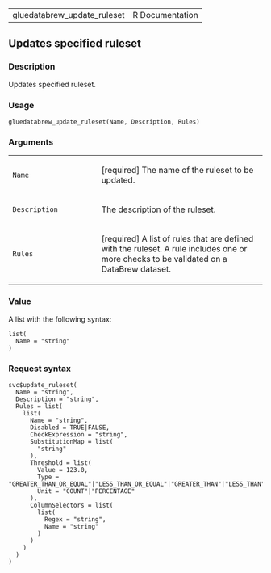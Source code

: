 <table style="width: 100%;">
<tbody>
<tr class="odd">
<td>gluedatabrew_update_ruleset</td>
<td style="text-align: right;">R Documentation</td>
</tr>
</tbody>
</table>

## Updates specified ruleset

### Description

Updates specified ruleset.

### Usage

    gluedatabrew_update_ruleset(Name, Description, Rules)

### Arguments

<table>
<colgroup>
<col style="width: 35%" />
<col style="width: 65%" />
</colgroup>
<tbody>
<tr class="odd">
<td><code id="gluedatabrew_update_ruleset_:_Name">Name</code></td>
<td><p>[required] The name of the ruleset to be updated.</p></td>
</tr>
<tr class="even">
<td><code
id="gluedatabrew_update_ruleset_:_Description">Description</code></td>
<td><p>The description of the ruleset.</p></td>
</tr>
<tr class="odd">
<td><code id="gluedatabrew_update_ruleset_:_Rules">Rules</code></td>
<td><p>[required] A list of rules that are defined with the ruleset. A
rule includes one or more checks to be validated on a DataBrew
dataset.</p></td>
</tr>
</tbody>
</table>

### Value

A list with the following syntax:

    list(
      Name = "string"
    )

### Request syntax

    svc$update_ruleset(
      Name = "string",
      Description = "string",
      Rules = list(
        list(
          Name = "string",
          Disabled = TRUE|FALSE,
          CheckExpression = "string",
          SubstitutionMap = list(
            "string"
          ),
          Threshold = list(
            Value = 123.0,
            Type = "GREATER_THAN_OR_EQUAL"|"LESS_THAN_OR_EQUAL"|"GREATER_THAN"|"LESS_THAN",
            Unit = "COUNT"|"PERCENTAGE"
          ),
          ColumnSelectors = list(
            list(
              Regex = "string",
              Name = "string"
            )
          )
        )
      )
    )
